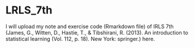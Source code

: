 # LRLS_7th

I will upload my note and exercise code (Rmarkdown file) of IRLS 7th (James, G., Witten, D., Hastie, T., & Tibshirani, R. (2013). An introduction to statistical learning (Vol. 112, p. 18). New York: springer.) here. 


